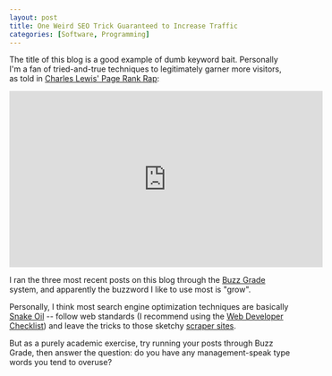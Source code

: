```yaml
---
layout: post
title: One Weird SEO Trick Guaranteed to Increase Traffic
categories: [Software, Programming]
---
```

  
The title of this blog is a good example of dumb keyword bait. Personally I'm a fan of tried-and-true techniques to legitimately garner more visitors, as told in <a href="http://www.youtube.com/watch?v=fnSJBpB_OKQ">Charles Lewis' Page Rank Rap</a>:

<div class="embed-responsive embed-responsive-16by9">
<iframe width="560" height="315" src="https://www.youtube.com/embed/fnSJBpB_OKQ" frameborder="0" allowfullscreen></iframe>
</div>

I ran the three most recent posts on this blog through the <a href="http://codyromano.com/buzzgrade">Buzz Grade</a> system, and apparently the buzzword I like to use most is "grow".

Personally, I think most search engine optimization techniques are basically <a href="http://en.wikipedia.org/wiki/Snake_oil">Snake Oil</a> -- follow web standards (I recommend using the <a href="http://webdevchecklist.com/">Web Developer Checklist</a>) and leave the tricks to those sketchy <a href="http://en.wikipedia.org/wiki/Scraper_site">scraper sites</a>.

But as a purely academic exercise, try running your posts through Buzz Grade, then answer the question: do you have any management-speak type words you tend to overuse?